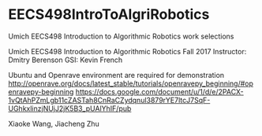 # EECS498IntroToAlgriRobotics
Umich EECS498 Introduction to Algorithmic Robotics work selections

Umich EECS498 Introduction to Algorithmic Robotics Fall 2017
Instructor: Dmitry Berenson
GSI: Kevin French

Ubuntu and Openrave environment are required for demonstration
http://openrave.org/docs/latest_stable/tutorials/openravepy_beginning/#openravepy-beginning
https://docs.google.com/document/u/1/d/e/2PACX-1vQtAhPZmLgb11cZASTah8CnRaCZydqnul3879rYE7ltcJ7SqF-UGhkxlinzjNUjJ2jK5B3_pUAlYhIF/pub

Xiaoke Wang, Jiacheng Zhu